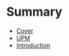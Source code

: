 # Summary

* [Cover](README.md)
* [UPM](documentation/Upm.md)
* [Introduction](documentation/Introduction.md)

